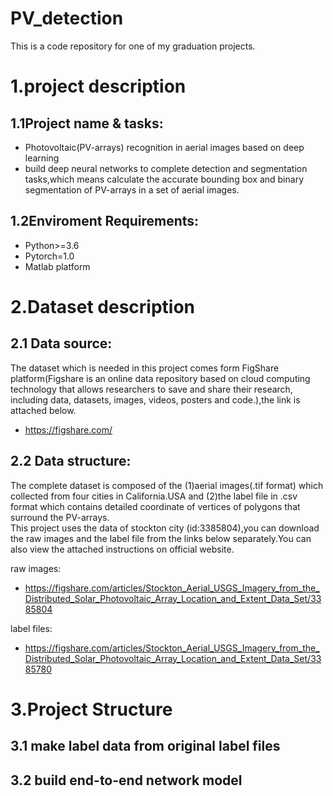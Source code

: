 # PV_detection
This is a code repository for one of my graduation projects.

1.project description
====
1.1Project name & tasks: 
--
* Photovoltaic(PV-arrays) recognition in aerial images based on deep learning<br>
* build deep neural networks to complete detection and segmentation tasks,which means calculate the accurate bounding box and binary segmentation of PV-arrays in a set of aerial images.<br>

1.2Enviroment Requirements: 
--
* Python>=3.6
* Pytorch=1.0
* Matlab platform

2.Dataset description
====
2.1 Data source:<br>
--
  The dataset which is needed in this project comes form FigShare platform(Figshare is an online data repository based on cloud computing technology that allows researchers to save and share their research, including data, datasets, images, videos, posters and code.),the link is attached below.<br>
* https://figshare.com/<br>

2.2 Data structure:<br>
--
  The complete dataset is composed of the (1)aerial images(.tif format) which collected from four cities in California.USA and (2)the label file in .csv format which contains detailed coordinate of vertices of polygons that surround the PV-arrays.<br>
  This project uses the data of stockton city (id:3385804),you can download the raw images and the label file from the links below separately.You can also view the attached instructions on official website.<br>
  
raw images:<br>
* https://figshare.com/articles/Stockton_Aerial_USGS_Imagery_from_the_Distributed_Solar_Photovoltaic_Array_Location_and_Extent_Data_Set/3385804<br>

label files:<br>
* https://figshare.com/articles/Stockton_Aerial_USGS_Imagery_from_the_Distributed_Solar_Photovoltaic_Array_Location_and_Extent_Data_Set/3385780<br>

3.Project Structure
====
3.1 make label data from original label files
--
3.2 build end-to-end network model 
--

